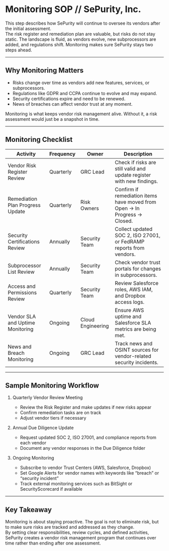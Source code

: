 # Monitoring SOP // SePurity, Inc.

This step describes how SePurity will continue to oversee its vendors after the initial assessment.  
The risk register and remediation plan are valuable, but risks do not stay static. The landscape is fluid, as vendors evolve, new subprocessors are added, and regulations shift. Monitoring makes sure SePurity stays two steps ahead.

---

## Why Monitoring Matters
- Risks change over time as vendors add new features, services, or subprocessors.  
- Regulations like GDPR and CCPA continue to evolve and may expand.  
- Security certifications expire and need to be renewed.  
- News of breaches can affect vendor trust at any moment.  

Monitoring is what keeps vendor risk management alive. Without it, a risk assessment would just be a snapshot in time.  

---

## Monitoring Checklist

| Activity                          | Frequency | Owner            | Description                                                                 |
|-----------------------------------|-----------|------------------|-----------------------------------------------------------------------------|
| Vendor Risk Register Review       | Quarterly | GRC Lead         | Check if risks are still valid and update register with new findings.        |
| Remediation Plan Progress Update  | Quarterly | Risk Owners      | Confirm if remediation items have moved from Open → In Progress → Closed.   |
| Security Certifications Review    | Annually  | Security Team    | Collect updated SOC 2, ISO 27001, or FedRAMP reports from vendors.           |
| Subprocessor List Review          | Annually  | Security Team    | Check vendor trust portals for changes in subprocessors.                     |
| Access and Permissions Review     | Quarterly | Security Team    | Review Salesforce roles, AWS IAM, and Dropbox access logs.                   |
| Vendor SLA and Uptime Monitoring  | Ongoing   | Cloud Engineering | Ensure AWS uptime and Salesforce SLA metrics are being met.                  |
| News and Breach Monitoring        | Ongoing   | GRC Lead         | Track news and OSINT sources for vendor-related security incidents.          |

---

## Sample Monitoring Workflow

1. Quarterly Vendor Review Meeting  
   - Review the Risk Register and make updates if new risks appear  
   - Confirm remediation tasks are on track  
   - Adjust vendor tiers if necessary  

2. Annual Due Diligence Update  
   - Request updated SOC 2, ISO 27001, and compliance reports from each vendor  
   - Document any vendor responses in the Due Diligence folder  

3. Ongoing Monitoring  
   - Subscribe to vendor Trust Centers (AWS, Salesforce, Dropbox)  
   - Set Google Alerts for vendor names with keywords like “breach” or “security incident”  
   - Track external monitoring services such as BitSight or SecurityScorecard if available  

---

## Key Takeaway

Monitoring is about staying proactive. The goal is not to eliminate risk, but to make sure risks are tracked and addressed as they change.  
By setting clear responsibilities, review cycles, and defined activities, SePurity creates a vendor risk management program that continues over time rather than ending after one assessment.  
